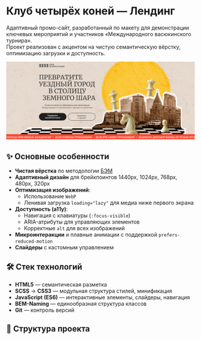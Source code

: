 # Клуб четырёх коней — Лендинг

Адаптивный промо-сайт, разработанный по макету для демонстрации ключевых мероприятий и участников «Международного васюкинского турнира».  
Проект реализован с акцентом на чистую семантическую вёрстку, оптимизацию загрузки и доступность.

![Превью проекта](./preview.jpg)

## ✨ Основные особенности

- **Чистая вёрстка** по методологии [БЭМ](https://en.bem.info/methodology/)  
- **Адаптивный дизайн** для брейкпоинтов 1440px, 1024px, 768px, 480px, 320px
- **Оптимизация изображений**:
  - Использование `WebP`
  - Ленивая загрузка `loading="lazy"` для медиа ниже первого экрана
- **Доступность (a11y)**:
  - Навигация с клавиатуры (`:focus-visible`)
  - ARIA-атрибуты для управляющих элементов
  - Корректные `alt` для всех изображений
- **Микроинтеракции** и плавные анимации с поддержкой `prefers-reduced-motion`
- **Слайдеры** с кастомным управлением

## 🛠 Стек технологий

- **HTML5** — семантическая разметка
- **SCSS** → **CSS3** — модульная структура стилей, минификация
- **JavaScript (ES6)** — интерактивные элементы, слайдеры, навигация
- **BEM-Naming** — единообразная структура классов
- **Git** — контроль версий

## 📂 Структура проекта

